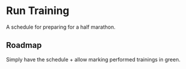 # Run Training

A schedule for preparing for a half marathon.

## Roadmap

Simply have the schedule + allow marking performed trainings in green.
